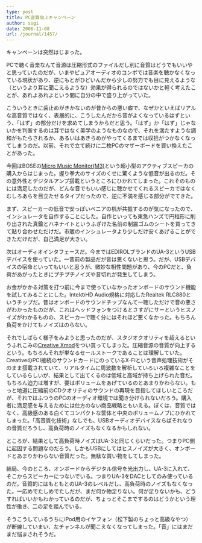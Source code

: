 ```yaml
---
type: post
title: PC音質向上キャンペーン
author: sugi
date: 2006-11-08
url: /journal/1457/
---
```

キャンペーンは突然はじまった。

PCで聴く音楽なんて音源は圧縮形式のファイルだし別に音質はどうでもいいやと思っていたのだが、いまやピュアオーディオのコンポでは音楽を聴かなくなっている現状があり、逆にもとがひどいんだから少しの努力でも目に見えるような（というより耳に聞こえるような）効果が得られるのではないかと軽く考えたことが、あれよあれよという間に自分の中で盛り上がっていた。

こういうときに歯止めがきかないのが昔からの悪い癖で、なぜかといえばリアルな高音質ではなく、表層的に、こうしたんだから音がよくなっているはずという、「はず」の部分だけを求めてしまうからだと思う。「はず」か「はず」じゃないかを判断するのは耳ではなく美学のようなものなので、それを満たすような調和がもたらされるか、あるいはあきらめがやってくるまでは収拾がつかなくなってしまうのだ。以前、それで立て続けに二枚PCのマザーボードを買い換えたことがあった。

今回はBOSEの<a href="http://www.bose-export.com/products/multimedia/m3/index.html" onclick="_gaq.push(['_trackEvent', 'outbound-article', 'http://www.bose-export.com/products/multimedia/m3/index.html', 'Micro Music Monitor(M3)']);" >Micro Music Monitor(M3)</a>という超小型のアクティブスピーカの購入からはじまった。握り拳大のサイズのくせに驚くような低音が出るのだ。その意外性とデジタルアンプ搭載というところにひかれてしまった。これそのものには満足したのだが、どんな音でもいい感じに聴かせてくれるスピーカではなくむしろあらを目立たせるタイプだったので、逆に不満を感じる部分がでてきた。

まず、スピーカーの低音で安っぽいベニアの机が共振するのが気になったので、インシュレータを自作することにした。自作といっても東急ハンズで円柱形に削り出された真鍮とハネナイトというふざけた名前の制震ゴムのシートを買ってきて貼り合わせただけだ。市販のインシュレータより少しだけ安くあげることができただけだが、自己満足が大きい。

次はオーディオインタフェースだ。今まではEDIROLブランドのUA-3というUSBデバイスを使っていた。一昔前の製品だが音は悪くないと思う。だが、USBデバイスの宿命といってもいいと思うが、微妙な相性問題があり、今のPCだと、負荷があがったときにプチプチノイズや音切れが発生してしまう。

お金がかかる対策を打つ前に今まで使っていなかったオンボードのサウンド機能を試してみることにした。IntelのHD Audio規格に対応したRealtek RLC880というチップだ。昔はオンボードのサウンドチップなんて一聴しただけで音の悪さがわかったものだが、これはヘッドフォンをつけるとさすがにサーというヒスノイズがわかるものの、スピーカーで聴く分にはそれほど悪くなかった。もちろん負荷をかけてもノイズはのらない。

それでしばらく様子をみようと思ったのだが、スタジオクオリティを超えるというふれこみの<a href="http://jp.creative.com/products/product.asp?category=209&subcategory=668&product=15913" onclick="_gaq.push(['_trackEvent', 'outbound-article', 'http://jp.creative.com/products/product.asp?category=209&subcategory=668&product=15913', 'Creative Xmod']);" >Creative Xmod</a>をつい買ってしまった。圧縮音源の音質が向上するという。もちろんそれが単なるセールストークであることは理解していた。CreativeのPCI接続のサウンドカードにのっているX-Fiという音声処理技術がそのまま搭載されていて、リアルタイムに周波数を解析していろいろ複雑なことをしているらしいが、結果として出てくるのは低域と高域が持ち上げられた音だ。もちろん迫力は増すが、要はボリュームをあげているのとあまりかわらない。もっと地道に圧縮前のCDクオリティのサウンドの再現を目指してほしいところだが、それではふつうのPCのオーディオ環境では聞き分けられないだろう。購入者に満足感を与えるためには仕方のない商品戦略ともいえる。ぼくは、音質ではなく、高級感のある白くてコンパクトな筐体と中央のボリュームノブにひかれてしまった。「高音質化技術」なしでも、USBオーディオデバイスならばそれなりの音質だろうし、高負荷時のノイズもなくなるかもしれない。

ところが、結果として高負荷時ノイズはUA-3と同じくらいだった。つまりPC側に起因する問題なのだろう。しかもUSBにしてはヒスノイズが大きく、オンボードとあまりかわらない音質だった。無駄な買い物をしてしまった。

結局、今のところ、オンボードからデジタル信号を光出力し、UA-3に入れて、そこからスピーカーにつないでいる。つまりUA-3をDACとしてのみ使っているのだ。音質的にはもともとのUA-3のレベルだし、高負荷時のノイズもなくなった。一応めでたしめでたしだが、まだ何か物足りない。何が足りないかも、どうすればいいかもわかっているのだが、ちょっとそこまでするのはどうかという理性が働き、二の足を踏んでいる。

そうこうしているうちにiPod用のイヤフォン（松下製のちょっと高級なやつ）が断線していまい、左チャンネルが聞こえなくなってしまった。「音」にはまだまだ悩まされそうだ。

